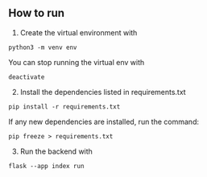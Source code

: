 ## How to run

1. Create the virtual environment with
```
python3 -m venv env
```

You can stop running the virtual env with
```
deactivate
```

2. Install the dependencies listed in requirements.txt
```
pip install -r requirements.txt
```

If any new dependencies are installed, run the command:
```
pip freeze > requirements.txt
```

3. Run the backend with
```
flask --app index run
```
